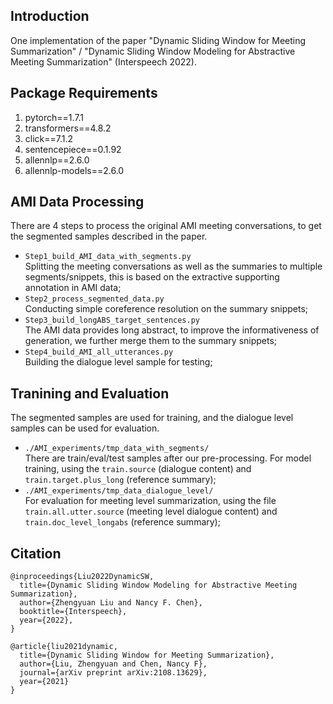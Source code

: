 ## Introduction
One implementation of the paper "Dynamic Sliding Window for Meeting Summarization" / "Dynamic Sliding Window Modeling for Abstractive Meeting Summarization" (Interspeech 2022).

## Package Requirements
1. pytorch==1.7.1
2. transformers==4.8.2
3. click==7.1.2
4. sentencepiece==0.1.92
5. allennlp==2.6.0
6. allennlp-models==2.6.0

## AMI Data Processing
There are 4 steps to process the original AMI meeting conversations, to get the segmented samples described in the paper.  
  *  `Step1_build_AMI_data_with_segments.py`  
  Splitting the meeting conversations as well as the summaries to multiple segments/snippets, this is based on the extractive supporting annotation in AMI data;  
  *  `Step2_process_segmented_data.py`  
  Conducting simple coreference resolution on the summary snippets;  
  *  `Step3_build_longABS_target_sentences.py`  
  The AMI data provides long abstract, to improve the informativeness of generation, we further merge them to the summary snippets;  
  *  `Step4_build_AMI_all_utterances.py`  
  Building the dialogue level sample for testing;

## Tranining and Evaluation
The segmented samples are used for training, and the dialogue level samples can be used for evaluation.  
  *  `./AMI_experiments/tmp_data_with_segments/`  
  There are train/eval/test samples after our pre-processing. For model training, using the `train.source` (dialogue content) and `train.target.plus_long` (reference summary);  
  *  `./AMI_experiments/tmp_data_dialogue_level/`  
  For evaluation for meeting level summarization, using the file `train.all.utter.source` (meeting level dialogue content) and `train.doc_level_longabs` (reference summary);  
  
## Citation
```
@inproceedings{Liu2022DynamicSW,
  title={Dynamic Sliding Window Modeling for Abstractive Meeting Summarization},
  author={Zhengyuan Liu and Nancy F. Chen},
  booktitle={Interspeech},
  year={2022},
}
```
```
@article{liu2021dynamic,
  title={Dynamic Sliding Window for Meeting Summarization},
  author={Liu, Zhengyuan and Chen, Nancy F},
  journal={arXiv preprint arXiv:2108.13629},
  year={2021}
}
```
